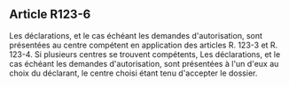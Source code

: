 Article R123-6
----
Les déclarations, et le cas échéant les demandes d'autorisation, sont présentées
au centre compétent en application des articles R. 123-3 et R. 123-4. Si
plusieurs centres se trouvent compétents, Les déclarations, et le cas échéant
les demandes d'autorisation, sont présentées à l'un d'eux au choix du déclarant,
le centre choisi étant tenu d'accepter le dossier.
